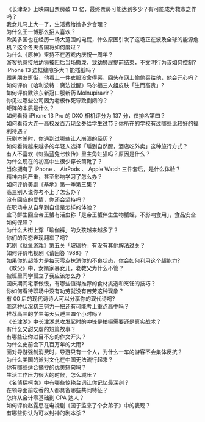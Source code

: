 《长津湖》上映四日票房破 13 亿，最终票房可能达到多少？有可能成为救市之作吗？  
我女儿马上大一了，生活费给她多少合理？  
为什么王一博那么招人喜欢？  
欧美多国也在经历一场大范围的电荒，什么原因引发了这场正在波及全球的能源危机？这个冬天各国将如何度过？  
为什么《原神》坚持不在游戏内庆祝一周年？  
游客执意接触幼狮被阻后当场撒泼，致幼狮展提前结束，不文明行为该如何控制?  
iPhone 13 边框缝隙多大？能插纸吗？  
跟男朋友逛街，他看上一件衣服没舍得买，回头在网上偷偷买给他，他会开心吗？  
如何评价《哈利波特：魔法觉醒》马尔福三人组皮肤「生而高贵」?  
如何评价默沙东新冠口服新药 Molnupiravir？  
你见过哪些公司因为老板作死导致倒闭的？  
矩阵的本质是什么？  
如何看待 iPhone 13  Pro 的 DXO 相机评分为 137 分，仅排名第四？  
如何看待大连一高校发百万现金券给学生过节？你所在的学校有过哪些比较好的福利待遇？  
玩剧本杀时，你遇到过哪些让人崩溃的经历？  
如何看待越来越多的年轻人选择「睡到自然醒，酒店吃外卖」这种旅行方式？  
有人不喜欢《虹猫蓝兔七侠传》里主角虹猫吗？原因是什么？  
为什么现在的初高中生很少穿长筒靴了？  
当你拥有了 iPhone 、 AirPods 、 Apple Watch 三件套后，是什么体验？  
精神内耗严重，甚至影响学习了怎么办？  
如何评价美剧《基地》第一季第三集？  
高三别人说你考不上了怎么办？  
没有回应的爱情，你还会坚持吗？  
在职场中从自卑到自信是怎样的体验？  
盒马鲜生回应帝王蟹有活虫称「是帝王蟹伴生生物蟹蛭，不影响食用」，食品安全如何保障？  
为什么大街上穿「瑜伽裤」的女孩越来越多了？  
你们的网恋奔现翻车了吗?  
韩剧《鱿鱼游戏》第五关「玻璃桥」有没有其他解法过关？  
如何评价电视剧《请回答 1988》？  
如果你的超能力是每天零点抹消你的不良状态，你会如何利用这个超能力?  
《教父》中，女婿家暴女儿，老教父为什么不管？  
被班里同学孤立了我应该怎么办？  
国庆期间宅家做饭，有哪些值得推荐的食材挑选和烹饪的技巧？  
你如何看待职场中没有功劳就没有苦劳这种现象？  
有 00 后的现代诗诗人可以分享你的现代诗吗?  
我这种状况初三努力一把还有可能考上重点高中吗？  
推荐高三的学生每天只睡三四个小时吗？  
《长津湖》中长津湖总攻发起时的冲锋是拍摄需要还是真实战术？  
有什么又甜又虐的短篇故事？  
有哪些让你过目不忘的作文开头？  
为什么史前会下几百万年的大雨?  
面对导游强制消费时，导游只有一个人，为什么一车的游客不会集体反抗？  
为什么美国的派对文化在中国无法流行起来？  
你有哪些适合摘抄的优美短句吗？  
生活工作压力很大的时候，怎么减压？  
《名侦探柯南》中有哪些惊艳台词让你记忆最深刻？  
在领导面前吃香的人都具备哪些共同特征？  
怎样从会计零基础到 CPA 达人？  
如何评价赵露思在电视剧《国子监来了个女弟子》中的表现？  
有哪些你认为可以封神的剧本杀？  
